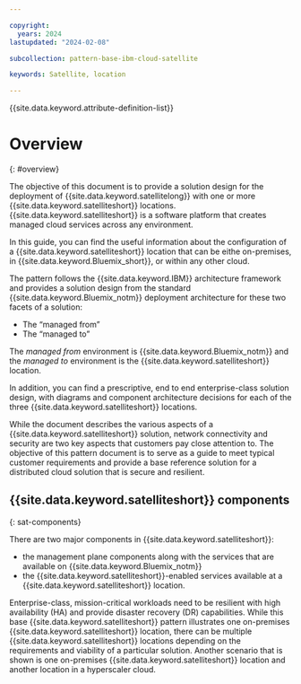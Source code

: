 ```yaml
---

copyright:
  years: 2024
lastupdated: "2024-02-08"

subcollection: pattern-base-ibm-cloud-satellite

keywords: Satellite, location

---
```


{{site.data.keyword.attribute-definition-list}}

# Overview
{: #overview}

<!-- Note to author>    THIS SHOULD BE ABOUT 10 – 15 LINES AND FOLLOW….
The objective of this pattern is to provide a solution design for……. -->

The objective of this document is to provide a solution design for the deployment of {{site.data.keyword.satellitelong}} with one or more {{site.data.keyword.satelliteshort}} locations. {{site.data.keyword.satelliteshort}} is a software platform that creates managed cloud services across any environment. 

In this guide, you can find the useful information about the configuration of a {{site.data.keyword.satelliteshort}} location that can be eithe on-premises, in {{site.data.keyword.Bluemix_short}}, or within any other cloud.

The pattern follows the {{site.data.keyword.IBM}} architecture framework and provides a solution design from the standard {{site.data.keyword.Bluemix_notm}} deployment architecture for these two facets of a solution:
- The “managed from” 
- The “managed to”

The *managed from* environment is {{site.data.keyword.Bluemix_notm}} and the *managed to* environment is the {{site.data.keyword.satelliteshort}} location.

In addition, you can find a prescriptive, end to end enterprise-class solution design, with diagrams and component architecture decisions for each of the three {{site.data.keyword.satelliteshort}} locations.

While the document describes the various aspects of a {{site.data.keyword.satelliteshort}} solution, network connectivity and security are two key aspects that customers pay close attention to. The objective of this pattern document is to serve as a guide to meet typical customer requirements and provide a base reference solution for a distributed cloud solution that is secure and resilient.

## {{site.data.keyword.satelliteshort}} components
{: sat-components}

There are two major components in {{site.data.keyword.satelliteshort}}:
- the management plane components along with the services that are available on {{site.data.keyword.Bluemix_notm}}
- the {{site.data.keyword.satelliteshort}}-enabled services available at a {{site.data.keyword.satelliteshort}} location.

Enterprise-class, mission-critical workloads need to be resilient with high availability (HA) and provide disaster recovery (DR) capabilities. While this base {{site.data.keyword.satelliteshort}} pattern illustrates one on-premises {{site.data.keyword.satelliteshort}} location, there can be multiple {{site.data.keyword.satelliteshort}} locations depending on the requirements and viability of a particular solution. Another scenario that is shown is one on-premises {{site.data.keyword.satelliteshort}} location and another location in a hyperscaler cloud.
